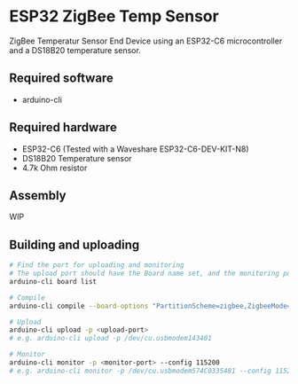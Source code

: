 # ESP32 ZigBee Temp Sensor

ZigBee Temperatur Sensor End Device using an ESP32-C6 microcontroller and a DS18B20 temperature sensor.

## Required software
- arduino-cli

## Required hardware
- ESP32-C6 (Tested with a Waveshare ESP32-C6-DEV-KIT-N8)
- DS18B20 Temperature sensor
- 4.7k Ohm resistor

## Assembly

WIP

## Building and uploading

```sh
# Find the port for uploading and monitoring
# The upload port should have the Board name set, and the monitoring port should have an "Unknown" Board name.
arduino-cli board list

# Compile
arduino-cli compile --board-options "PartitionScheme=zigbee,ZigbeeMode=ed,DebugLevel=debug"

# Upload
arduino-cli upload -p <upload-port>
# e.g. arduino-cli upload -p /dev/cu.usbmodem143401

# Monitor
arduino-cli monitor -p <monitor-port> --config 115200
# e.g. arduino-cli monitor -p /dev/cu.usbmodem574C0335481 --config 115200
```
